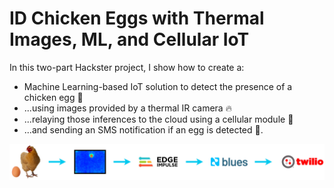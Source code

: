 # ID Chicken Eggs with Thermal Images, ML, and Cellular IoT

In this two-part Hackster project, I show how to create a:

- Machine Learning-based IoT solution to detect the presence of a chicken egg 🐣
- ...using images provided by a thermal IR camera 🔥
- ...relaying those inferences to the cloud using a cellular module 📶
- ...and sending an SMS notification if an egg is detected 📲.

![project workflow](workflow-banner.jpg)
